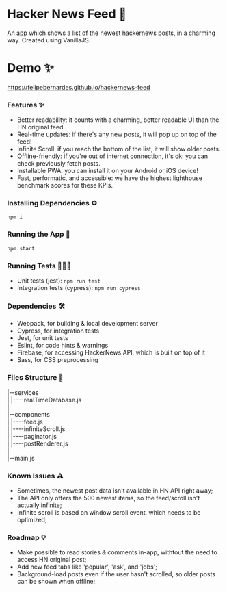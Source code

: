 # Hacker News Feed 📙
An app which shows a list of the newest hackernews posts, in a charming way. Created using VanillaJS.


# Demo ✨
https://felipebernardes.github.io/hackernews-feed


### Features ✨
- Better readability: it counts with a charming, better readable UI than the HN original feed.
- Real-time updates: if there's any new posts, it will pop up on top of the feed!
- Infinite Scroll: if you reach the bottom of the list, it will show older posts.
- Offline-friendly: if you're out of internet connection, it's ok: you can check previously fetch posts.
- Installable PWA: you can install it on your Android or iOS device!
- Fast, performatic, and accessible: we have the highest lighthouse benchmark scores for these KPIs.


### Installing Dependencies ⚙️
```npm i```


### Running the App 🚀
```npm start```


### Running Tests 👩🏽‍💻
- Unit tests (jest): ```npm run test```
- Integration tests (cypress): ```npm run cypress```


### Dependencies 🛠
- Webpack, for building & local development server
- Cypress, for integration tests
- Jest, for unit tests
- Eslint, for code hints & warnings
- Firebase, for accessing HackerNews API, which is built on top of it
- Sass, for CSS preprocessing


### Files Structure 📂
|--services<br/>
|  |----realTimeDatabase.js<br/>
|<br/>
|--components<br/>
|  |----feed.js<br/>
|  |----infiniteScroll.js<br/>
|  |----paginator.js<br/>
|  |----postRenderer.js<br/>
|<br/>
|--main.js<br/>


### Known Issues ⚠️
- Sometimes, the newest post data isn't available in HN API right away;
- The API only offers the 500 newest items, so the feed/scroll isn't actually infinite;
- Infinite scroll is based on window scroll event, which needs to be optimized;


### Roadmap 💡
- Make possible to read stories & comments in-app, withtout the need to access HN original post;
- Add new feed tabs like 'popular', 'ask', and 'jobs';
- Background-load posts even if the user hasn't scrolled, so older posts can be shown when offline;